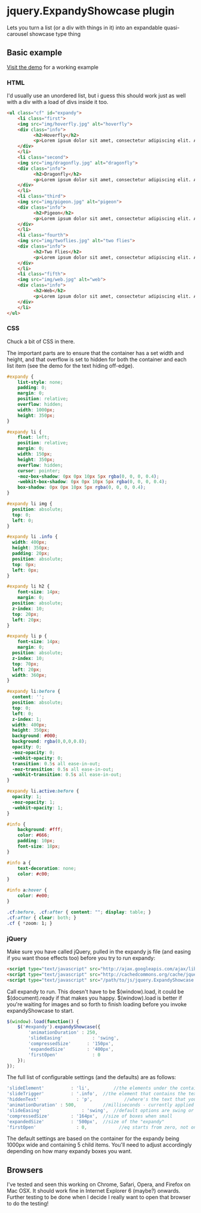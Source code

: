# jquery.ExpandyShowcase plugin

Lets you turn a list (or a div with things in it) into an expandable quasi-carousel showcase type thing

## Basic example

[Visit the demo](http://pdincubus.github.com/jquery.ExpandyShowcase/) for a working example

### HTML

I'd usually use an unordered list, but i guess this should work just as well with a div with a load of divs inside it too.

```html
<ul class="cf" id="expandy">
	<li class="first">
    <img src="img/hoverfly.jpg" alt="hoverfly">
    <div class="info">
		  <h2>Hoverfly</h2>
		  <p>Lorem ipsum dolor sit amet, consectetur adipiscing elit. Aenean sit amet volutpat libero. Pellentesque mauris ipsum, imperdiet vitae vulputate sit amet, tempor quis odio. Sed luctus ultrices odio, quis pharetra turpis porta ut. Class aptent taciti sociosqu ad litora torquent per conubia nostra, per inceptos himenaeos. Praesent et quam nisi, a posuere neque. Sed fermentum auctor leo sed varius. Etiam condimentum pulvinar volutpat. Morbi nunc orci, bibendum eget vestibulum at, pretium ac lacus. Vestibulum eu nulla ornare odio aliquet pharetra. Nam suscipit lobortis nibh id bibendum. Vivamus ante justo, blandit at porta eget, tincidunt eget tortor.</p>
    </div>
	</li>
	<li class="second">
    <img src="img/dragonfly.jpg" alt="dragonfly">
    <div class="info">
		  <h2>Dragonfly</h2>
		  <p>Lorem ipsum dolor sit amet, consectetur adipiscing elit. Aenean sit amet volutpat libero. Pellentesque mauris ipsum, imperdiet vitae vulputate sit amet, tempor quis odio. Sed luctus ultrices odio, quis pharetra turpis porta ut. Class aptent taciti sociosqu ad litora torquent per conubia nostra, per inceptos himenaeos. Praesent et quam nisi, a posuere neque. Sed fermentum auctor leo sed varius. Etiam condimentum pulvinar volutpat. Morbi nunc orci, bibendum eget vestibulum at, pretium ac lacus. Vestibulum eu nulla ornare odio aliquet pharetra. Nam suscipit lobortis nibh id bibendum. Vivamus ante justo, blandit at porta eget, tincidunt eget tortor.</p>
    </div>
	</li>
	<li class="third">
    <img src="img/pigeon.jpg" alt="pigeon">
    <div class="info">
		  <h2>Pigeon</h2>
		  <p>Lorem ipsum dolor sit amet, consectetur adipiscing elit. Aenean sit amet volutpat libero. Pellentesque mauris ipsum, imperdiet vitae vulputate sit amet, tempor quis odio. Sed luctus ultrices odio, quis pharetra turpis porta ut. Class aptent taciti sociosqu ad litora torquent per conubia nostra, per inceptos himenaeos. Praesent et quam nisi, a posuere neque. Sed fermentum auctor leo sed varius. Etiam condimentum pulvinar volutpat. Morbi nunc orci, bibendum eget vestibulum at, pretium ac lacus. Vestibulum eu nulla ornare odio aliquet pharetra. Nam suscipit lobortis nibh id bibendum. Vivamus ante justo, blandit at porta eget, tincidunt eget tortor.</p>
    </div>
	</li>
	<li class="fourth">
    <img src="img/twoflies.jpg" alt="two flies">
    <div class="info">
		  <h2>Two Flies</h2>
		  <p>Lorem ipsum dolor sit amet, consectetur adipiscing elit. Aenean sit amet volutpat libero. Pellentesque mauris ipsum, imperdiet vitae vulputate sit amet, tempor quis odio. Sed luctus ultrices odio, quis pharetra turpis porta ut. Class aptent taciti sociosqu ad litora torquent per conubia nostra, per inceptos himenaeos. Praesent et quam nisi, a posuere neque. Sed fermentum auctor leo sed varius. Etiam condimentum pulvinar volutpat. Morbi nunc orci, bibendum eget vestibulum at, pretium ac lacus. Vestibulum eu nulla ornare odio aliquet pharetra. Nam suscipit lobortis nibh id bibendum. Vivamus ante justo, blandit at porta eget, tincidunt eget tortor.</p>
    </div>
	</li>
	<li class="fifth">
    <img src="img/web.jpg" alt="web">
    <div class="info">
		  <h2>Web</h2>
		  <p>Lorem ipsum dolor sit amet, consectetur adipiscing elit. Aenean sit amet volutpat libero. Pellentesque mauris ipsum, imperdiet vitae vulputate sit amet, tempor quis odio. Sed luctus ultrices odio, quis pharetra turpis porta ut. Class aptent taciti sociosqu ad litora torquent per conubia nostra, per inceptos himenaeos. Praesent et quam nisi, a posuere neque. Sed fermentum auctor leo sed varius. Etiam condimentum pulvinar volutpat. Morbi nunc orci, bibendum eget vestibulum at, pretium ac lacus. Vestibulum eu nulla ornare odio aliquet pharetra. Nam suscipit lobortis nibh id bibendum. Vivamus ante justo, blandit at porta eget, tincidunt eget tortor.</p>
    </div>
	</li>
</ul>
```

### CSS

Chuck a bit of CSS in there.

The important parts are to ensure that the container has a set width and height, and that overflow is set to hidden for both the container and each list item (see the demo for the text hiding off-edge).

```css
#expandy {
	list-style: none;
	padding: 0;
	margin: 0;
	position: relative;
	overflow: hidden;
	width: 1000px;
	height: 350px;
}

#expandy li {
	float: left;
	position: relative;
	margin: 0;
	width: 150px;
	height: 350px;
	overflow: hidden;
	cursor: pointer;
	-moz-box-shadow: 0px 0px 10px 5px rgba(0, 0, 0, 0.4);
	-webkit-box-shadow: 0px 0px 10px 5px rgba(0, 0, 0, 0.4);
	box-shadow: 0px 0px 10px 5px rgba(0, 0, 0, 0.4);
}

#expandy li img {
  position: absolute;
  top: 0;
  left: 0;
}

#expandy li .info {
  width: 400px;
  height: 350px;
  padding: 20px;
  position: absolute;
  top: 0px;
  left: 0px;
}

#expandy li h2 {
	font-size: 14px;
	margin: 0;
  position: absolute;
  z-index: 10;
  top: 20px;
  left: 20px;
}

#expandy li p {
	font-size: 14px;
	margin: 0;
  position: absolute;
  z-index: 10;
  top: 70px;
  left: 20px;
  width: 360px;
}

#expandy li:before {
  content: '';
  position: absolute;
  top: 0;
  left: 0;
  z-index: 1;
  width: 400px;
  height: 350px;
  background: #000;
  background: rgba(0,0,0,0.8);
  opacity: 0;
  -moz-opacity: 0;
  -webkit-opacity: 0;
  transition: 0.5s all ease-in-out;
  -moz-transition: 0.5s all ease-in-out;
  -webkit-transition: 0.5s all ease-in-out;
}

#expandy li.active:before {
  opacity: 1;
  -moz-opacity: 1;
  -webkit-opacity: 1;
}

#info {
	background: #fff;
	color: #666;
	padding: 10px;
	font-size: 18px;
}

#info a {
	text-decoration: none;
	color: #c00;
}

#info a:hover {
	color: #e00;
}

.cf:before, .cf:after { content: ""; display: table; }
.cf:after { clear: both; }
.cf { *zoom: 1; }
```

### jQuery

Make sure you have called jQuery, pulled in the expandy js file (and easing if you want those effects too) before you try to run expandy:

```html
<script type="text/javascript" src="http://ajax.googleapis.com/ajax/libs/jquery/1.7.1/jquery.min.js"></script>
<script type="text/javascript" src="http://cachedcommons.org/cache/jquery-easing/1.3.0/javascripts/jquery-easing-min.js"></script>
<script type="text/javascript" src="/path/to/js/jquery.ExpandyShowcase.js"></script>
```

Call expandy to run. This doesn't have to be $(window).load, it could be $(document).ready if that makes you happy. $(window).load is better if you're waiting for images and so forth to finish loading before you invoke expandyShowcase to start.

```javascript
$(window).load(function() {
	$('#expandy').expandyShowcase({
		'animationDuration' : 250,
		'slideEasing'		    : 'swing',
		'compressedSize'	  : '150px',
		'expandedSize'		  : '400px',
		'firstOpen'			    : 0
	});
});
```

The full list of configurable settings (and the defaults) are as follows:

```javascript
'slideElement' 			: 'li',			//the elements under the container that will be expandable
'slideTrigger' 			: '.info',	//the element that contains the text content
'hiddenText' 			  : 'p',			//where's the text that you want to appear?
'animationDuration' : 500,			//milliseconds - currently applied to both text and box resizing
'slideEasing'				: 'swing',	//default options are swing or linear
'compressedSize'		: '164px',	//size of boxes when small
'expandedSize'			: '500px',	//size of the "expandy"
'firstOpen'				  : 0,			  //eq starts from zero, not one. which box should be opened first automatically
```

The default settings are based on the container for the expandy being 1000px wide and containing 5 child items. You'll need to adjust accordingly depending on how many expandy boxes you want.

## Browsers

I've tested and seen this working on Chrome, Safari, Opera, and Firefox on Mac OSX. It should work fine in Internet Explorer 6 (maybe?) onwards. Further testing to be done when I decide I really want to open that browser to do the testing!
